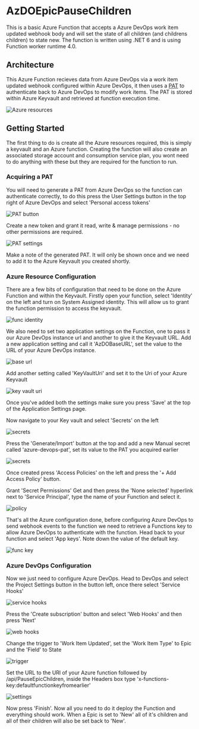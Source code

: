 # AzDOEpicPauseChildren
This is a basic Azure Function that accepts a Azure DevOps work item updated webhook body and will set the state of all children (and childrens children) to state new. The function is written using .NET 6 and is using Function worker runtime 4.0.

## Architecture 
This Azure Function recieves data from Azure DevOps via a work item updated webhook configured within Azure DevOps, it then uses a [PAT](https://docs.microsoft.com/en-us/azure/devops/organizations/accounts/use-personal-access-tokens-to-authenticate?view=azure-devops&tabs=Windows) to authenticate back to Azure DevOps to modify work items. The PAT is stored within Azure Keyvault and retrieved at function execution time.


![Azure resources](./Documentation/azsetup.PNG)

## Getting Started
The first thing to do is create all the Azure resources required, this is simply a keyvault and an Azure function. Creating the function will also create an associated storage account and consumption service plan, you wont need to do anything with these but they are required for the function to run.

### Acquiring a PAT
You will need to generate a PAT from Azure DevOps so the function can authenticate correctly, to do this press the User Settings button in the top right of Azure DevOps and select 'Personal access tokens'

![PAT button](./Documentation/PATbutton.PNG)

Create a new token and grant it read, write & manage permissions - no other permissions are required.

![PAT settings](./Documentation/patsettings.PNG)

Make a note of the generated PAT. It will only be shown once and we need to add it to the Azure Keyvault you created shortly.

### Azure Resource Configuration
There are a few bits of configuration that need to be done on the Azure Function and within the Keyvault. Firstly open your function, select 'Identity' on the left and turn on System Assigned identity. This will allow us to grant the function permission to access the keyvault.

![func identity](./Documentation/funcidentity.PNG)

We also need to set two application settings on the Function, one to pass it our Azure DevOps instance url and another to give it the Keyvault URL. Add a new application setting and call it 'AzDOBaseURL', set the value to the URL of your Azure DevOps instance.

![base url](./Documentation/baseurl.PNG)

Add another setting called 'KeyVaultUri' and set it to the Uri of your Azure Keyvault

![key vault uri](./Documentation/keyvaulturi.PNG)

Once you've added both the settings make sure you press 'Save' at the top of the Application Settings page.

Now navigate to your Key vault and select 'Secrets' on the left

![secrets](./Documentation/secretsbutton.PNG)

Press the 'Generate/Import' button at the top and add a new Manual secret called 'azure-devops-pat', set its value to the PAT you acquired earlier

![secrets](./Documentation/patkv.PNG)

Once created press 'Access Policies' on the left and press the '+ Add Access Policy' button.

Grant 'Secret Permissions' Get and then press the 'None selected' hyperlink next to 'Service Principal', type the name of your Function and select it.

![policy](./Documentation/kvaccesspolicy.PNG)

That's all the Azure configuration done, before configuring Azure DevOps to send webhook events to the function we need to retrieve a Functions key to allow Azure DevOps to authenticate with the function. Head back to your function and select 'App keys'. Note down the value of the default key.

![func key](./Documentation/funckey.PNG)

### Azure DevOps Configuration

Now we just need to configure Azure DevOps. Head to DevOps and select the Project Settings button in the button left, once there select 'Service Hooks'

![service hooks](./Documentation/hooks.PNG)

Press the 'Create subscription' button and select 'Web Hooks' and then press 'Next'

![web hooks](./Documentation/wh.PNG)

Change the trigger to 'Work Item Updated', set the 'Work Item Type' to Epic and the 'Field' to State

![trigger](./Documentation/trigger.PNG)

Set the URL to the URl of your Azure function followed by /api/PauseEpicChildren, inside the Headers box type 'x-functions-key:defaultfunctionkeyfromearlier'

![settings](./Documentation/whsettings.PNG)

Now press 'Finish'. Now all you need to do it deploy the Function and everything should work. When a Epic is set to 'New' all of it's children and all of their children will also be set back to 'New'.
